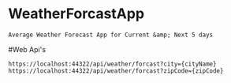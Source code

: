 # WeatherForcastApp
```
Average Weather Forecast App for Current &amp; Next 5 days 
```
#Web Api's
```
https://localhost:44322/api/weather/forcast?city={cityName}
https://localhost:44322/api/weather/forcast?zipCode={zipCode}
```
